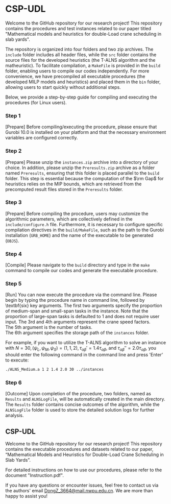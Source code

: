 # CSP-UDL

Welcome to the GitHub repository for our research project! 
This repository contains the procedures and test instances related to our paper titled "Mathematical models and heuristics for double-Load crane scheduling in slab yards".

The repository is organized into four folders and two zip archives.
The `include` folder includes all header files, while the `src` folder contains the source files for the developed heuristics (the T-ALNS algorithm and the matheuristic).
To facilitate compilation, a `MakeFile` is provided in the `build` folder, enabling users to compile our codes independently.
For more convenience, we have precompiled all executable procedures (the developed MILP models and heuristics) and placed them in the `bin` folder, allowing users to start quickly without additional steps.

Below, we provide a step-by-step guide for compiling and executing the procedures (for Linux users).

### Step 1  
[Prepare] Before compiling/executing the procedure, please ensure that Gurobi 10.0 is installed on your platform and that the necessary environment variables are configured correctly.

### Step 2  
[Prepare] Please unzip the `instances.zip` archive into a directory of your choice.
In addition, please unzip the `Preresults.zip` archive as a folder named `Preresults`, ensuring that this folder is placed parallel to the `build` folder.
This step is essential because the computation of the $\rm Gap$ for heuristics relies on the MIP bounds, which are retrieved from the precomputed result files stored in the `Preresults` folder. 

### Step 3  
[Prepare] Before compiling the procedure, users may customize the algorithmic parameters, which are collectively defined in the `include/configure.h` file.
Furthermore, it is necessary to configure specific compilation directives in the `build/MakeFile`, such as the path to the Gurobi installation (`GRB_HOME`) and the name of the executable to be generated (`OBJS`).  

### Step 4  
[Compile] Please navigate to the `build` directory and type in the `make` command to compile our codes and generate the executable procedure.

### Step 5  
[Run] You can now execute the procedure via the command line.
Please begin by typing the procedure name in command line, followed by \textbf{six} key arguments.
The first two arguments specify the proportion of medium-span and small-span tasks in the instance. Note that the proportion of large-span tasks is defaulted to 1 and does not require user input.
The 3rd and 4th arguments represent the crane speed factors.  
The 5th argument is the number of tasks.  
The 6th argument specifies the storage path of the `instances` folder.  

For example,  if you want to utilize the T-ALNS algorithm to solve an instance with $N=30, (\psi_L, \psi_M, \psi_S) = (1, 1, 2), \tau_{\alpha\beta}' = 1.4 \tau_{\alpha\beta}$, and $\tau_{\alpha\beta}'' = 2.0 \tau_{\alpha\beta}$, you should enter the following command in the command line and press 'Enter' to execute:

```bash
./ALNS_Medium.a 1 2 1.4 2.0 30 ../instances
```

### Step 6  
[Outcome] Upon completion of the procedure, two folders, named as `Results` and `ALNSLogFile`, will be automatically created in the main directory.
The `Results` folder contains concise outcomes of the algorithm, while the `ALNSLogFile` folder is used to store the detailed solution logs for further analysis.


## CSP-UDL
Welcome to the GitHub repository for our research project!
This repository contains the executable procedures and datasets related to our paper, “Mathematical Models and Heuristics for Double-Load Crane Scheduling in Slab Yards”.

For detailed instructions on how to use our procedures, please refer to the document "Instruction.pdf".

If you have any questions or encounter issues, feel free to contact us via the authors' email DongZ_3664@mail.nwpu.edu.cn.
We are more than happy to assist you!





